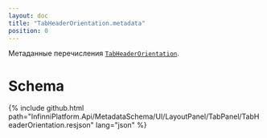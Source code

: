 ```yaml
---
layout: doc
title: "TabHeaderOrientation.metadata"
position: 0
---
```


Метаданные перечисления [`TabHeaderOrientation`](../).

# Schema

{% include github.html path="InfinniPlatform.Api/MetadataSchema/UI/LayoutPanel/TabPanel/TabHeaderOrientation.resjson" lang="json" %}
